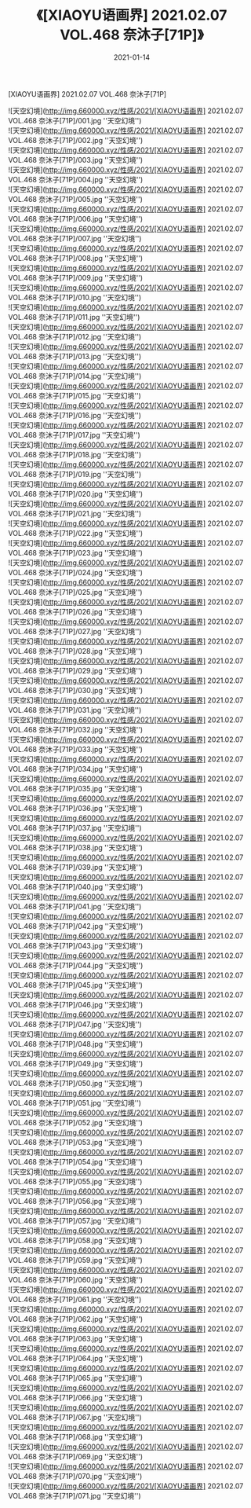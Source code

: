 ﻿---
layout: post
title:  《[XIAOYU语画界] 2021.02.07 VOL.468 奈沐子[71P]》
date:   2021-01-14
img: http://img.660000.xyz/性感/2021/[XIAOYU语画界] 2021.02.07 VOL.468 奈沐子[71P]/000.jpg
categories: [美女, 性感, 泳衣]
---

[XIAOYU语画界] 2021.02.07 VOL.468 奈沐子[71P]



![天空幻境](http://img.660000.xyz/性感/2021/[XIAOYU语画界] 2021.02.07 VOL.468 奈沐子[71P]/001.jpg ''天空幻境'') <br>
![天空幻境](http://img.660000.xyz/性感/2021/[XIAOYU语画界] 2021.02.07 VOL.468 奈沐子[71P]/002.jpg ''天空幻境'') <br>
![天空幻境](http://img.660000.xyz/性感/2021/[XIAOYU语画界] 2021.02.07 VOL.468 奈沐子[71P]/003.jpg ''天空幻境'') <br>
![天空幻境](http://img.660000.xyz/性感/2021/[XIAOYU语画界] 2021.02.07 VOL.468 奈沐子[71P]/004.jpg ''天空幻境'') <br>
![天空幻境](http://img.660000.xyz/性感/2021/[XIAOYU语画界] 2021.02.07 VOL.468 奈沐子[71P]/005.jpg ''天空幻境'') <br>
![天空幻境](http://img.660000.xyz/性感/2021/[XIAOYU语画界] 2021.02.07 VOL.468 奈沐子[71P]/006.jpg ''天空幻境'') <br>
![天空幻境](http://img.660000.xyz/性感/2021/[XIAOYU语画界] 2021.02.07 VOL.468 奈沐子[71P]/007.jpg ''天空幻境'') <br>
![天空幻境](http://img.660000.xyz/性感/2021/[XIAOYU语画界] 2021.02.07 VOL.468 奈沐子[71P]/008.jpg ''天空幻境'') <br>
![天空幻境](http://img.660000.xyz/性感/2021/[XIAOYU语画界] 2021.02.07 VOL.468 奈沐子[71P]/009.jpg ''天空幻境'') <br>
![天空幻境](http://img.660000.xyz/性感/2021/[XIAOYU语画界] 2021.02.07 VOL.468 奈沐子[71P]/010.jpg ''天空幻境'') <br>
![天空幻境](http://img.660000.xyz/性感/2021/[XIAOYU语画界] 2021.02.07 VOL.468 奈沐子[71P]/011.jpg ''天空幻境'') <br>
![天空幻境](http://img.660000.xyz/性感/2021/[XIAOYU语画界] 2021.02.07 VOL.468 奈沐子[71P]/012.jpg ''天空幻境'') <br>
![天空幻境](http://img.660000.xyz/性感/2021/[XIAOYU语画界] 2021.02.07 VOL.468 奈沐子[71P]/013.jpg ''天空幻境'') <br>
![天空幻境](http://img.660000.xyz/性感/2021/[XIAOYU语画界] 2021.02.07 VOL.468 奈沐子[71P]/014.jpg ''天空幻境'') <br>
![天空幻境](http://img.660000.xyz/性感/2021/[XIAOYU语画界] 2021.02.07 VOL.468 奈沐子[71P]/015.jpg ''天空幻境'') <br>
![天空幻境](http://img.660000.xyz/性感/2021/[XIAOYU语画界] 2021.02.07 VOL.468 奈沐子[71P]/016.jpg ''天空幻境'') <br>
![天空幻境](http://img.660000.xyz/性感/2021/[XIAOYU语画界] 2021.02.07 VOL.468 奈沐子[71P]/017.jpg ''天空幻境'') <br>
![天空幻境](http://img.660000.xyz/性感/2021/[XIAOYU语画界] 2021.02.07 VOL.468 奈沐子[71P]/018.jpg ''天空幻境'') <br>
![天空幻境](http://img.660000.xyz/性感/2021/[XIAOYU语画界] 2021.02.07 VOL.468 奈沐子[71P]/019.jpg ''天空幻境'') <br>
![天空幻境](http://img.660000.xyz/性感/2021/[XIAOYU语画界] 2021.02.07 VOL.468 奈沐子[71P]/020.jpg ''天空幻境'') <br>
![天空幻境](http://img.660000.xyz/性感/2021/[XIAOYU语画界] 2021.02.07 VOL.468 奈沐子[71P]/021.jpg ''天空幻境'') <br>
![天空幻境](http://img.660000.xyz/性感/2021/[XIAOYU语画界] 2021.02.07 VOL.468 奈沐子[71P]/022.jpg ''天空幻境'') <br>
![天空幻境](http://img.660000.xyz/性感/2021/[XIAOYU语画界] 2021.02.07 VOL.468 奈沐子[71P]/023.jpg ''天空幻境'') <br>
![天空幻境](http://img.660000.xyz/性感/2021/[XIAOYU语画界] 2021.02.07 VOL.468 奈沐子[71P]/024.jpg ''天空幻境'') <br>
![天空幻境](http://img.660000.xyz/性感/2021/[XIAOYU语画界] 2021.02.07 VOL.468 奈沐子[71P]/025.jpg ''天空幻境'') <br>
![天空幻境](http://img.660000.xyz/性感/2021/[XIAOYU语画界] 2021.02.07 VOL.468 奈沐子[71P]/026.jpg ''天空幻境'') <br>
![天空幻境](http://img.660000.xyz/性感/2021/[XIAOYU语画界] 2021.02.07 VOL.468 奈沐子[71P]/027.jpg ''天空幻境'') <br>
![天空幻境](http://img.660000.xyz/性感/2021/[XIAOYU语画界] 2021.02.07 VOL.468 奈沐子[71P]/028.jpg ''天空幻境'') <br>
![天空幻境](http://img.660000.xyz/性感/2021/[XIAOYU语画界] 2021.02.07 VOL.468 奈沐子[71P]/029.jpg ''天空幻境'') <br>
![天空幻境](http://img.660000.xyz/性感/2021/[XIAOYU语画界] 2021.02.07 VOL.468 奈沐子[71P]/030.jpg ''天空幻境'') <br>
![天空幻境](http://img.660000.xyz/性感/2021/[XIAOYU语画界] 2021.02.07 VOL.468 奈沐子[71P]/031.jpg ''天空幻境'') <br>
![天空幻境](http://img.660000.xyz/性感/2021/[XIAOYU语画界] 2021.02.07 VOL.468 奈沐子[71P]/032.jpg ''天空幻境'') <br>
![天空幻境](http://img.660000.xyz/性感/2021/[XIAOYU语画界] 2021.02.07 VOL.468 奈沐子[71P]/033.jpg ''天空幻境'') <br>
![天空幻境](http://img.660000.xyz/性感/2021/[XIAOYU语画界] 2021.02.07 VOL.468 奈沐子[71P]/034.jpg ''天空幻境'') <br>
![天空幻境](http://img.660000.xyz/性感/2021/[XIAOYU语画界] 2021.02.07 VOL.468 奈沐子[71P]/035.jpg ''天空幻境'') <br>
![天空幻境](http://img.660000.xyz/性感/2021/[XIAOYU语画界] 2021.02.07 VOL.468 奈沐子[71P]/036.jpg ''天空幻境'') <br>
![天空幻境](http://img.660000.xyz/性感/2021/[XIAOYU语画界] 2021.02.07 VOL.468 奈沐子[71P]/037.jpg ''天空幻境'') <br>
![天空幻境](http://img.660000.xyz/性感/2021/[XIAOYU语画界] 2021.02.07 VOL.468 奈沐子[71P]/038.jpg ''天空幻境'') <br>
![天空幻境](http://img.660000.xyz/性感/2021/[XIAOYU语画界] 2021.02.07 VOL.468 奈沐子[71P]/039.jpg ''天空幻境'') <br>
![天空幻境](http://img.660000.xyz/性感/2021/[XIAOYU语画界] 2021.02.07 VOL.468 奈沐子[71P]/040.jpg ''天空幻境'') <br>
![天空幻境](http://img.660000.xyz/性感/2021/[XIAOYU语画界] 2021.02.07 VOL.468 奈沐子[71P]/041.jpg ''天空幻境'') <br>
![天空幻境](http://img.660000.xyz/性感/2021/[XIAOYU语画界] 2021.02.07 VOL.468 奈沐子[71P]/042.jpg ''天空幻境'') <br>
![天空幻境](http://img.660000.xyz/性感/2021/[XIAOYU语画界] 2021.02.07 VOL.468 奈沐子[71P]/043.jpg ''天空幻境'') <br>
![天空幻境](http://img.660000.xyz/性感/2021/[XIAOYU语画界] 2021.02.07 VOL.468 奈沐子[71P]/044.jpg ''天空幻境'') <br>
![天空幻境](http://img.660000.xyz/性感/2021/[XIAOYU语画界] 2021.02.07 VOL.468 奈沐子[71P]/045.jpg ''天空幻境'') <br>
![天空幻境](http://img.660000.xyz/性感/2021/[XIAOYU语画界] 2021.02.07 VOL.468 奈沐子[71P]/046.jpg ''天空幻境'') <br>
![天空幻境](http://img.660000.xyz/性感/2021/[XIAOYU语画界] 2021.02.07 VOL.468 奈沐子[71P]/047.jpg ''天空幻境'') <br>
![天空幻境](http://img.660000.xyz/性感/2021/[XIAOYU语画界] 2021.02.07 VOL.468 奈沐子[71P]/048.jpg ''天空幻境'') <br>
![天空幻境](http://img.660000.xyz/性感/2021/[XIAOYU语画界] 2021.02.07 VOL.468 奈沐子[71P]/049.jpg ''天空幻境'') <br>
![天空幻境](http://img.660000.xyz/性感/2021/[XIAOYU语画界] 2021.02.07 VOL.468 奈沐子[71P]/050.jpg ''天空幻境'') <br>
![天空幻境](http://img.660000.xyz/性感/2021/[XIAOYU语画界] 2021.02.07 VOL.468 奈沐子[71P]/051.jpg ''天空幻境'') <br>
![天空幻境](http://img.660000.xyz/性感/2021/[XIAOYU语画界] 2021.02.07 VOL.468 奈沐子[71P]/052.jpg ''天空幻境'') <br>
![天空幻境](http://img.660000.xyz/性感/2021/[XIAOYU语画界] 2021.02.07 VOL.468 奈沐子[71P]/053.jpg ''天空幻境'') <br>
![天空幻境](http://img.660000.xyz/性感/2021/[XIAOYU语画界] 2021.02.07 VOL.468 奈沐子[71P]/054.jpg ''天空幻境'') <br>
![天空幻境](http://img.660000.xyz/性感/2021/[XIAOYU语画界] 2021.02.07 VOL.468 奈沐子[71P]/055.jpg ''天空幻境'') <br>
![天空幻境](http://img.660000.xyz/性感/2021/[XIAOYU语画界] 2021.02.07 VOL.468 奈沐子[71P]/056.jpg ''天空幻境'') <br>
![天空幻境](http://img.660000.xyz/性感/2021/[XIAOYU语画界] 2021.02.07 VOL.468 奈沐子[71P]/057.jpg ''天空幻境'') <br>
![天空幻境](http://img.660000.xyz/性感/2021/[XIAOYU语画界] 2021.02.07 VOL.468 奈沐子[71P]/058.jpg ''天空幻境'') <br>
![天空幻境](http://img.660000.xyz/性感/2021/[XIAOYU语画界] 2021.02.07 VOL.468 奈沐子[71P]/059.jpg ''天空幻境'') <br>
![天空幻境](http://img.660000.xyz/性感/2021/[XIAOYU语画界] 2021.02.07 VOL.468 奈沐子[71P]/060.jpg ''天空幻境'') <br>
![天空幻境](http://img.660000.xyz/性感/2021/[XIAOYU语画界] 2021.02.07 VOL.468 奈沐子[71P]/061.jpg ''天空幻境'') <br>
![天空幻境](http://img.660000.xyz/性感/2021/[XIAOYU语画界] 2021.02.07 VOL.468 奈沐子[71P]/062.jpg ''天空幻境'') <br>
![天空幻境](http://img.660000.xyz/性感/2021/[XIAOYU语画界] 2021.02.07 VOL.468 奈沐子[71P]/063.jpg ''天空幻境'') <br>
![天空幻境](http://img.660000.xyz/性感/2021/[XIAOYU语画界] 2021.02.07 VOL.468 奈沐子[71P]/064.jpg ''天空幻境'') <br>
![天空幻境](http://img.660000.xyz/性感/2021/[XIAOYU语画界] 2021.02.07 VOL.468 奈沐子[71P]/065.jpg ''天空幻境'') <br>
![天空幻境](http://img.660000.xyz/性感/2021/[XIAOYU语画界] 2021.02.07 VOL.468 奈沐子[71P]/066.jpg ''天空幻境'') <br>
![天空幻境](http://img.660000.xyz/性感/2021/[XIAOYU语画界] 2021.02.07 VOL.468 奈沐子[71P]/067.jpg ''天空幻境'') <br>
![天空幻境](http://img.660000.xyz/性感/2021/[XIAOYU语画界] 2021.02.07 VOL.468 奈沐子[71P]/068.jpg ''天空幻境'') <br>
![天空幻境](http://img.660000.xyz/性感/2021/[XIAOYU语画界] 2021.02.07 VOL.468 奈沐子[71P]/069.jpg ''天空幻境'') <br>
![天空幻境](http://img.660000.xyz/性感/2021/[XIAOYU语画界] 2021.02.07 VOL.468 奈沐子[71P]/070.jpg ''天空幻境'') <br>
![天空幻境](http://img.660000.xyz/性感/2021/[XIAOYU语画界] 2021.02.07 VOL.468 奈沐子[71P]/071.jpg ''天空幻境'') <br>